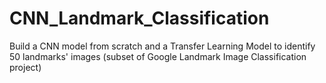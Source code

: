 # CNN_Landmark_Classification
Build a CNN model from scratch and a Transfer Learning Model to identify 50 landmarks' images (subset of Google Landmark Image Classification project)
